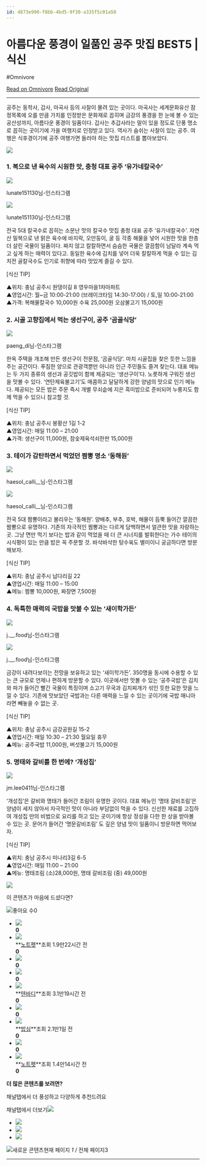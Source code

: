 ```yaml
---
id: d873e990-f8bb-4bd5-9f30-a335f5c01a50
---
```


# 아름다운 풍경이 일품인 공주 맛집 BEST5 | 식신
#Omnivore
 
[Read on Omnivore](https://omnivore.app/me/https-v-daum-net-v-xb-tp-fw-mu-ek-19341bdd330)
[Read Original](https://v.daum.net/v/xbTpFwMUEk)
 
---

공주는 동학사, 갑사, 마곡사 등의 사찰이 몰려 있는 곳이다. 마곡사는 세계문화유산 잠정목록에 오를 만큼 가치를 인정받은 문화재로 꼽히며 금강의 풍경을 한 눈에 볼 수 있는 공산성까지, 아름다운 풍경이 일품이다. 갑사는 추갑사라는 말이 있을 정도로 단풍 명소로 꼽히는 곳이기에 가을 여행지로 인정받고 있다. 역사가 숨쉬는 사찰이 있는 공주. 여행은 식후경이기에 공주 여행가면 들러야 하는 맛집 리스트를 뽑아보았다.

![](https://proxy-prod.omnivore-image-cache.app/0x0,sGXRxQUzD7Bpwwvl8aTaF5VZwYynS1mgJF4dJrsyNdsc/https://t1.daumcdn.net/media/common/contentsview_2024/ico_contents_241008.svg) 

### 1\. 복으로 낸 육수의 시원한 맛, 충청 대표 공주 ‘유가네칼국수’  

![](https://proxy-prod.omnivore-image-cache.app/658x0,s7mpLp9Tlgl-_aaFNQ6F9nARHBGWJQyVR3bk3jeh-Kc8/https://img2.daumcdn.net/thumb/R658x0.q70/?fname=https://t1.daumcdn.net/news/202411/16/siksin/20241116100002433fgwt.jpg)

 lunate151130님-인스타그램

![](https://proxy-prod.omnivore-image-cache.app/658x0,sXmRY1WD9tUtpR6iL4ym0a-2gqPTvwvD9Zjul4iwxfmc/https://img1.daumcdn.net/thumb/R658x0.q70/?fname=https://t1.daumcdn.net/news/202411/16/siksin/20241116100002725dmxv.jpg)

 lunate151130님-인스타그램

전국 5대 칼국수로 꼽히는 소문난 맛의 칼국수 맛집 충청 대표 공주 ‘유가네칼국수’. 자연산 밀복으로 낸 맑은 육수에 바지락, 오만둥이, 굴 등 각종 해물을 넣어 시원한 맛을 한층 더 살린 국물이 일품이다. 짜지 않고 칼칼하면서 슴슴한 국물은 깔끔함이 남달라 계속 먹고 싶게 하는 매력이 있다고. 동일한 육수에 김치를 넣어 더욱 칼칼하게 먹을 수 있는 김치전 골칼국수도 인기로 취향에 따라 맛있게 즐길 수 있다. 

\[식신 TIP\]

▲위치: 충남 공주시 원댕이길 8 영우마을1차아파트  
▲영업시간: 월\~금 10:00-21:00 (브레이크타임 14:30-17:00) / 토,일 10:00-21:00  
▲가격: 복해물칼국수 10,000원 수육 25,000원 오삼불고기 15,000원 

### 2\. 시골 고향집에서 먹는 생선구이, 공주 ‘곰골식당’  

![](https://proxy-prod.omnivore-image-cache.app/658x0,sIuczYdkqkEq1RfQWC-_nthakeyFhZoi_R4zbyATVXrM/https://img3.daumcdn.net/thumb/R658x0.q70/?fname=https://t1.daumcdn.net/news/202411/16/siksin/20241116100002948wcic.jpg)

 paeng\_di님-인스타그램

한옥 주택을 개조해 만든 생선구이 전문점, ‘곰골식당’. 마치 시골집을 찾은 듯한 느낌을 주는 공간이다. 푸짐한 양으로 관광객뿐만 아니라 인근 주민들도 즐겨 찾는다. 대표 메뉴는 두 가지 종류의 생선과 공깃밥이 함께 제공되는 ‘생선구이’다. 노릇하게 구워진 생선을 맛볼 수 있다. ‘연탄제육불고기’도 매콤하고 달달하게 강한 양념의 맛으로 인기 메뉴다. 제공되는 모든 밥은 주문 즉시 개별 무쇠솥에 지은 흑미밥으로 준비되어 누룽지도 함께 먹을 수 있으니 참고할 것.

\[식신 TIP\]

▲위치: 충남 공주시 봉황산 1길 1-2  
▲영업시간: 매일 11:00 – 21:00  
▲가격: 생선구이 11,000원, 참숯제육석쇠한판 15,000원

### 3\. 테이가 감탄하면서 먹었던 짬뽕 명소 ‘동해원’  

![](https://proxy-prod.omnivore-image-cache.app/658x0,sxh0rf2TqGWDEBLapLUJ4vOyR_JxiWIfbC-E8xvNH8Y0/https://img2.daumcdn.net/thumb/R658x0.q70/?fname=https://t1.daumcdn.net/news/202411/16/siksin/20241116100003166xhjn.jpg)

 haesol\_calli\_\_님-인스타그램

![](https://proxy-prod.omnivore-image-cache.app/658x0,sTYlmAoLGXHziSrRWbUrY2OzcibR2h5erDXFhG4E7V7w/https://img2.daumcdn.net/thumb/R658x0.q70/?fname=https://t1.daumcdn.net/news/202411/16/siksin/20241116100003357huus.jpg)

 haesol\_calli\_\_님-인스타그램

전국 5대 짬뽕이라고 불리우는 ‘동해원’. 양배추, 부추, 호박, 해물이 듬뿍 들어간 깔끔한 짬뽕으로 유명하다. 기존의 자극적인 짬뽕과는 다르게 담백하면서 얼큰한 맛을 자랑하는 곳. 그냥 면만 먹기 보다는 밥과 같이 먹었을 때 더 큰 시너지를 발휘한다는 가수 테이의 시식평이 있는 만큼 밥은 꼭 주문할 것. 바삭바삭한 탕수육도 별미이니 궁금하다면 방문해보자.

\[식신 TIP\]

▲위치: 충남 공주시 납다리길 22  
▲영업시간: 매일 11:00 – 15:00  
▲메뉴: 짬뽕 10,000원, 짜장면 7,500원

### 4\. 독특한 매력의 국밥을 맛볼 수 있는 ‘새이학가든’  

![](https://proxy-prod.omnivore-image-cache.app/658x0,sqPoDj0FgtMZv7nY7KMC-VhOajz2__jI7oyEDuQ8MYgY/https://img2.daumcdn.net/thumb/R658x0.q70/?fname=https://t1.daumcdn.net/news/202411/16/siksin/20241116100003712herf.jpg)

 j.\_\_.food님-인스타그램

![](https://proxy-prod.omnivore-image-cache.app/658x0,sHGWCxveggDKlqVIiSYRjanvsC_x-BKsoMKP-W7he5bs/https://img1.daumcdn.net/thumb/R658x0.q70/?fname=https://t1.daumcdn.net/news/202411/16/siksin/20241116100003953kyxw.jpg)

 j.\_\_.food님-인스타그램

금강이 내려다보이는 전망을 보유하고 있는 ‘새이학가든’. 350명을 동시에 수용할 수 있는 큰 규모로 언제나 편하게 방문할 수 있다. 이곳에서만 맛볼 수 있는 ‘공주국밥’은 김치와 파가 들어간 빨간 국물이 특징이며 소고기 무국과 김치찌개가 섞인 듯한 묘한 맛을 느낄 수 있다. 기존에 맛보았던 국밥과는 다른 매력을 느낄 수 있는 곳이기에 국밥 매니아라면 빼놓을 수 없는 곳.

\[식신 TIP\]

▲위치: 충남 공주시 금강공원길 15-2  
▲영업시간: 매일 10:30 – 21:30 월요일 휴무  
▲메뉴: 공주국밥 11,000원, 버섯불고기 15,000원

### 5\. 명태와 갈비를 한 번에? ‘개성집’  

![](https://proxy-prod.omnivore-image-cache.app/658x0,s2G_rUGfi-Msbh2VKXQBRfpGdQe8fgqGDa9OZz_U89q4/https://img3.daumcdn.net/thumb/R658x0.q70/?fname=https://t1.daumcdn.net/news/202411/16/siksin/20241116100004240slgc.jpg)

 jm.lee0411님-인스타그램

‘개성집’은 갈비와 명태가 들어간 조림이 유명한 곳이다. 대표 메뉴인 ‘명태 갈비조림’은 양념이 세지 않아서 자극적인 맛이 아니라 부담없이 먹을 수 있다. 신선한 재료를 고집하여 개성집 만의 비법으로 요리를 하고 있는 곳이기에 항상 정성을 다한 한 상을 받아볼 수 있는 곳. 문어가 들어간 ‘명문갈비조림’ 도 깊은 양념 맛이 일품이니 방문하면 먹어보자.

\[식신 TIP\]

▲위치: 충남 공주시 미나리3길 6-5  
▲영업시간: 매일 11:00 – 21:00  
▲메뉴: 명태조림 (소)28,000원, 명태 갈비조림 (중) 49,000원

![](https://proxy-prod.omnivore-image-cache.app/0x0,sGXRxQUzD7Bpwwvl8aTaF5VZwYynS1mgJF4dJrsyNdsc/https://t1.daumcdn.net/media/common/contentsview_2024/ico_contents_241008.svg) 

이 콘텐츠가 마음에 드셨다면?

![](https://proxy-prod.omnivore-image-cache.app/0x0,sGXRxQUzD7Bpwwvl8aTaF5VZwYynS1mgJF4dJrsyNdsc/https://t1.daumcdn.net/media/common/contentsview_2024/ico_contents_241008.svg)좋아요 수0

* [![](https://proxy-prod.omnivore-image-cache.app/0x0,smVO_GGxw8naQBkAGM14YXJvPBjYtoiFAn4yO9_74u9w/https://t1.daumcdn.net/media/common/contentsview_2024/ico_noimage.svg)](https://v.daum.net/channel/389149)  
**0**
* [![](https://proxy-prod.omnivore-image-cache.app/0x0,smVO_GGxw8naQBkAGM14YXJvPBjYtoiFAn4yO9_74u9w/https://t1.daumcdn.net/media/common/contentsview_2024/ico_noimage.svg)](https://v.daum.net/channel/2313)  
**[노트펫](https://v.daum.net/channel/2313)**조회 1.9만22시간 전  
**0**
* [![](https://proxy-prod.omnivore-image-cache.app/0x0,smVO_GGxw8naQBkAGM14YXJvPBjYtoiFAn4yO9_74u9w/https://t1.daumcdn.net/media/common/contentsview_2024/ico_noimage.svg)](https://v.daum.net/channel/550629)  
**0**
* [![](https://proxy-prod.omnivore-image-cache.app/0x0,smVO_GGxw8naQBkAGM14YXJvPBjYtoiFAn4yO9_74u9w/https://t1.daumcdn.net/media/common/contentsview_2024/ico_noimage.svg)](https://v.daum.net/channel/550457)  
**0**
* [![](https://proxy-prod.omnivore-image-cache.app/0x0,smVO_GGxw8naQBkAGM14YXJvPBjYtoiFAn4yO9_74u9w/https://t1.daumcdn.net/media/common/contentsview_2024/ico_noimage.svg)](https://v.daum.net/channel/540756)  
**[텐바디](https://v.daum.net/channel/540756)**조회 3.1만19시간 전  
**0**
* [![](https://proxy-prod.omnivore-image-cache.app/0x0,smVO_GGxw8naQBkAGM14YXJvPBjYtoiFAn4yO9_74u9w/https://t1.daumcdn.net/media/common/contentsview_2024/ico_noimage.svg)](https://v.daum.net/channel/550621)  
**0**
* [![](https://proxy-prod.omnivore-image-cache.app/0x0,smVO_GGxw8naQBkAGM14YXJvPBjYtoiFAn4yO9_74u9w/https://t1.daumcdn.net/media/common/contentsview_2024/ico_noimage.svg)](https://v.daum.net/channel/3397)  
**[밥심](https://v.daum.net/channel/3397)**조회 2.1만1일 전  
**0**
* [![](https://proxy-prod.omnivore-image-cache.app/0x0,smVO_GGxw8naQBkAGM14YXJvPBjYtoiFAn4yO9_74u9w/https://t1.daumcdn.net/media/common/contentsview_2024/ico_noimage.svg)](https://v.daum.net/channel/389149)  
**0**
* [![](https://proxy-prod.omnivore-image-cache.app/0x0,smVO_GGxw8naQBkAGM14YXJvPBjYtoiFAn4yO9_74u9w/https://t1.daumcdn.net/media/common/contentsview_2024/ico_noimage.svg)](https://v.daum.net/channel/2313)  
**[노트펫](https://v.daum.net/channel/2313)**조회 1.4만14시간 전  
**0**

**더 많은 콘텐츠를 보려면?**

채널탭에서 더 풍성하고 다양하게 추천드려요

채널탭에서 더보기![](https://proxy-prod.omnivore-image-cache.app/0x0,sGXRxQUzD7Bpwwvl8aTaF5VZwYynS1mgJF4dJrsyNdsc/https://t1.daumcdn.net/media/common/contentsview_2024/ico_contents_241008.svg)

* [![](https://proxy-prod.omnivore-image-cache.app/0x0,spwo0Ee8a5d6v2AA6iH_eEAe81yl2e9qrMtUDneY3BHw/https://t1.daumcdn.net/media/common/noimage/ico_noimage_l.png)](https://v.daum.net/v/ZF5GMMSgLa?vfrom%5Farea=channel%5Franking)
* [![](https://proxy-prod.omnivore-image-cache.app/0x0,spwo0Ee8a5d6v2AA6iH_eEAe81yl2e9qrMtUDneY3BHw/https://t1.daumcdn.net/media/common/noimage/ico_noimage_l.png)](https://v.daum.net/v/buwBkgZwUg?vfrom%5Farea=channel%5Franking)
* [![](https://proxy-prod.omnivore-image-cache.app/0x0,spwo0Ee8a5d6v2AA6iH_eEAe81yl2e9qrMtUDneY3BHw/https://t1.daumcdn.net/media/common/noimage/ico_noimage_l.png)](https://v.daum.net/v/0pJPf41mci?vfrom%5Farea=channel%5Franking)

![](https://proxy-prod.omnivore-image-cache.app/0x0,sGXRxQUzD7Bpwwvl8aTaF5VZwYynS1mgJF4dJrsyNdsc/https://t1.daumcdn.net/media/common/contentsview_2024/ico_contents_241008.svg)새로운 콘텐츠현재 페이지 _1_ / 전체 페이지3

---
